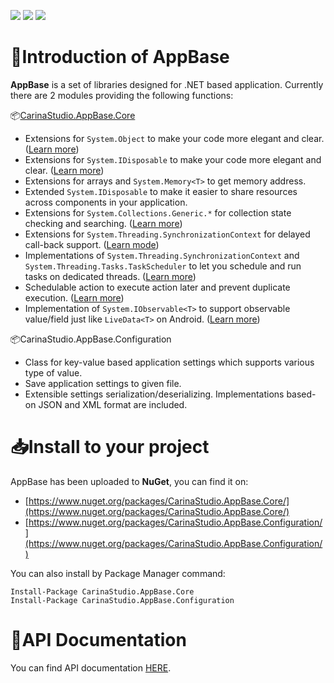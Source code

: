 [![](https://img.shields.io/nuget/v/CarinaStudio.AppBase.Core.svg)](https://www.nuget.org/packages/CarinaStudio.AppBase.Core) 
[![](https://img.shields.io/github/license/carina-studio/AppBase)](https://github.com/carina-studio/AppBase/blob/master/LICENSE) 
[![](https://img.shields.io/github/release-date-pre/carina-studio/AppBase)](https://github.com/carina-studio/AppBase/releases) 

# 👋Introduction of AppBase 
**AppBase** is a set of libraries designed for .NET based application. Currently there are 2 modules providing the following functions:

📦[CarinaStudio.AppBase.Core](https://github.com/carina-studio/AppBase/tree/master/Core#carinastudioappbasecore)
* Extensions for ```System.Object``` to make your code more elegant and clear. ([Learn more](https://carina-studio.github.io/AppBase/Documentation/articles/object_extensions.html))
* Extensions for ```System.IDisposable``` to make your code more elegant and clear. ([Learn more](https://carina-studio.github.io/AppBase/Documentation/articles/disposable_extensions.html))
* Extensions for arrays and ```System.Memory<T>``` to get memory address.
* Extended ```System.IDisposable``` to make it easier to share resources across components in your application.
* Extensions for ```System.Collections.Generic.*``` for collection state checking and searching. ([Learn more](https://carina-studio.github.io/AppBase/Documentation/articles/collection_extensions.html))
* Extensions for ```System.Threading.SynchronizationContext``` for delayed call-back support. ([Learn mode](https://carina-studio.github.io/AppBase/Documentation/articles/threading.html#extensions-for-systemthreadingsynchronizationcontext))
* Implementations of ```System.Threading.SynchronizationContext``` and ```System.Threading.Tasks.TaskScheduler``` to let you schedule and run tasks on dedicated threads. ([Learn more](https://carina-studio.github.io/AppBase/Documentation/articles/threading.html#singlethreadsynchronizationcontext))
* Schedulable action to execute action later and prevent duplicate execution. ([Learn more](https://carina-studio.github.io/AppBase/Documentation/articles/threading.html#scheduledaction))
* Implementation of ```System.IObservable<T>``` to support observable value/field just like ```LiveData<T>``` on Android. ([Learn more](https://carina-studio.github.io/AppBase/Documentation/articles/observable_value.html))

📦CarinaStudio.AppBase.Configuration
* Class for key-value based application settings which supports various type of value.
* Save application settings to given file.
* Extensible settings serialization/deserializing. Implementations based-on JSON and XML format are included.

# 📥Install to your project
AppBase has been uploaded to **NuGet**, you can find it on:
* [https://www.nuget.org/packages/CarinaStudio.AppBase.Core/](https://www.nuget.org/packages/CarinaStudio.AppBase.Core/)
* [https://www.nuget.org/packages/CarinaStudio.AppBase.Configuration/](https://www.nuget.org/packages/CarinaStudio.AppBase.Configuration/)

You can also install by Package Manager command:
```
Install-Package CarinaStudio.AppBase.Core
Install-Package CarinaStudio.AppBase.Configuration
```

# 📔API Documentation
You can find API documentation [HERE](https://carina-studio.github.io/AppBase/Documentation/api/).
